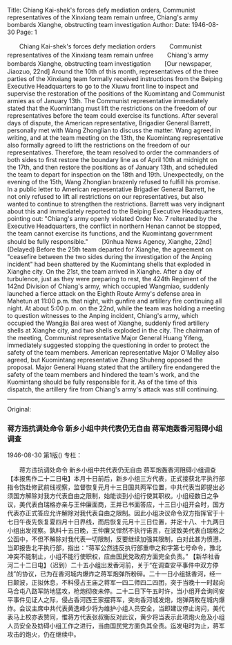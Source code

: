 Title: Chiang Kai-shek's forces defy mediation orders, Communist representatives of the Xinxiang team remain unfree, Chiang's army bombards Xianghe, obstructing team investigation
Author:
Date: 1946-08-30
Page: 1

　　Chiang Kai-shek's forces defy mediation orders
　　Communist representatives of the Xinxiang team remain unfree
　　Chiang's army bombards Xianghe, obstructing team investigation
　　[Our newspaper, Jiaozuo, 22nd] Around the 10th of this month, representatives of the three parties of the Xinxiang team formally received instructions from the Beiping Executive Headquarters to go to the Xiuwu front line to inspect and supervise the restoration of the positions of the Kuomintang and Communist armies as of January 13th. The Communist representative immediately stated that the Kuomintang must lift the restrictions on the freedom of our representatives before the team could exercise its functions. After several days of dispute, the American representative, Brigadier General Barrett, personally met with Wang Zhonglian to discuss the matter. Wang agreed in writing, and at the team meeting on the 13th, the Kuomintang representative also formally agreed to lift the restrictions on the freedom of our representatives. Therefore, the team resolved to order the commanders of both sides to first restore the boundary line as of April 10th at midnight on the 17th, and then restore the positions as of January 13th, and scheduled the team to depart for inspection on the 18th and 19th. Unexpectedly, on the evening of the 15th, Wang Zhonglian brazenly refused to fulfill his promise. In a public letter to American representative Brigadier General Barrett, he not only refused to lift all restrictions on our representatives, but also wanted to continue to strengthen the restrictions. Barrett was very indignant about this and immediately reported to the Beiping Executive Headquarters, pointing out: "Chiang's army openly violated Order No. 7 reiterated by the Executive Headquarters, the conflict in northern Henan cannot be stopped, the team cannot exercise its functions, and the Kuomintang government should be fully responsible."
　　[Xinhua News Agency, Xianghe, 22nd] (Delayed) Before the 25th team departed for Xianghe, the agreement on "ceasefire between the two sides during the investigation of the Anping incident" had been shattered by the Kuomintang shells that exploded in Xianghe city. On the 21st, the team arrived in Xianghe. After a day of turbulence, just as they were preparing to rest, the 424th Regiment of the 142nd Division of Chiang's army, which occupied Wangmiao, suddenly launched a fierce attack on the Eighth Route Army's defense area in Mahetun at 11:00 p.m. that night, with gunfire and artillery fire continuing all night. At about 5:00 p.m. on the 22nd, while the team was holding a meeting to question witnesses to the Anping incident, Chiang's army, which occupied the Wangjia Bai area west of Xianghe, suddenly fired artillery shells at Xianghe city, and two shells exploded in the city. The chairman of the meeting, Communist representative Major General Huang Yifeng, immediately suggested stopping the questioning in order to protect the safety of the team members. American representative Major O'Malley also agreed, but Kuomintang representative Zhang Shuheng opposed the proposal. Major General Huang stated that the artillery fire endangered the safety of the team members and hindered the team's work, and the Kuomintang should be fully responsible for it. As of the time of this dispatch, the artillery fire from Chiang's army's attack was still continuing.



<hr /> 

Original: 


### 蒋方违抗调处命令  新乡小组中共代表仍无自由  蒋军炮轰香河阻碍小组调查

1946-08-30
第1版()
专栏：

　　蒋方违抗调处命令
    新乡小组中共代表仍无自由
    蒋军炮轰香河阻碍小组调查
    【本报焦作二十二日电】本月十日前后，新乡小组三方代表，正式接获北平执行部指令饬赴修武前线视察，监督恢复元月十三日国共两军位置，中共代表当即提出必须国方解除对我方代表自由之限制，始能谈到小组行使其职权。小组经数日之争议，美代表白瑞格亦亲与王仲廉面商，王并已书面答应，十三日小组开会时，国方代表亦正式答应允许解除对我代表自由之限制。因此小组决议命令双方指挥官于十七日午夜先恢复夏四月十日界线，而后恢复元月十三日位置，并定十八、十九两日小组出发视察。孰料十五日晚，王仲廉又悍然不执行诺言，在波致美代表白瑞格之公函中，不但不解除对我代表一切限制，反要继续加强其限制，白对此甚为愤懑，当即报告北平执行部，指出：“蒋军公然违反执行部重申之和字第七号命令，豫北冲突不能制止，小组不能行使职权，应由国民党政府方面完全负责。”
    【新华社香河二十二日电】（迟到）二十五小组出发香河前，关于“在调查安平事件中双方停战”的协议，已为在香河城内爆炸之蒋军炮弹所粉碎。二十一日小组抵香河，经一日颠波，正拟休息，不料侵占王庙之蒋军一四二师四二四团，突于当晚十一时起向马合屯八路军防地猛攻，枪炮彻夜未停。二十二日下午五时许，当小组开会询问安平事件见证人之际，侵占香河西王家摆蒋军，突向香河城发炮，炮弹两枚在城内爆炸。会议主席中共代表黄逸峰少将为维护小组人员安全，当即建议停止询问，美代表马上校亦表赞同，惟蒋方代表张叔衡反对此议，黄少将当表示此项炮火危及小组人员安全及妨碍小组工作之进行，当由国民党方面负其全责。迄发电时为止，蒋军攻击的炮火，仍在继续中。
